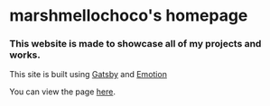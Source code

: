 # marshmellochoco's homepage

### This website is made to showcase all of my projects and works.
This site is built using [Gatsby](https://www.gatsbyjs.com/) and [Emotion](https://emotion.sh/docs/introduction)

You can view the page [here](https://marshmellochoco.github.io/).

